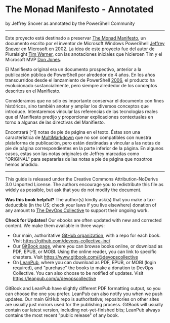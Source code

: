 # The Monad Manifesto - Annotated

by Jeffrey Snover
as annotated by the PowerShell Community

---

Este proyecto está destinado a preservar [The Monad Manifesto](http://www.jsnover.com/blog/2011/10/01/monad-manifesto/), un documento escrito por el inventor de Microsoft Windows PowerShell [Jeffrey Snover](https://social.technet.microsoft.com/profile/Jeffrey%20Snover%20Windows%20Server) en Microsoft en 2002. La idea de este proyecto fue del autor de Pluralsight [Tim Warner](http://www.pluralsight.com/author/tim-warner), con las anotaciones iniciales que hicieroen Tim y el Microsoft MVP [Don Jones](https://twitter.com/concentrateddon).

El Manifiesto original era un documento prospectivo, anterior a la publicación pública de PowerShell por alrededor de 4 años. En los años transcurridos desde el lanzamiento de PowerShell [2006](http://blogs.msdn.com/b/powershell/archive/2006/11/14/windows-powershell-1-0-released.aspx), el producto ha evolucionado sustancialmente, pero siempre alrededor de los conceptos  descritos en el Manifiesto.

Consideramos que no sólo es importante conservar el documento con fines históricos, sino también anotar y ampliar los diversos conceptos que introduce. Intentaremos vincular las referencias de las tecnologías reales que el Manifiesto predijo y proporcionar explicaciones contextuales en torno a algunas de las directivas del Manifiesto.

Encontrará [^1] notas de pie de página en el texto. Éstas son una característica de [MultiMarkdown](http://fletcherpenney.net/multimarkdown/) que no son compatibles con nuestra plataforma de publicación, pero están destinadas a vincular a las notas de pie de página correspondientes en la parte inferior de la página. En algunos casos, estas son las notas originales de Jeffrey marcadas como "ORIGINAL" para separarlas de las notas a pie de página que nosotros hemos añadido.

---

This guide is released under the Creative Commons Attribution-NoDerivs 3.0 Unported License. The authors encourage you to redistribute this file as widely as possible, but ask that you do not modify the document.

**Was this book helpful?** The author(s) kindly ask(s) that you make a tax-deductible (in the US; check your laws if you live elsewhere) donation of any amount to [The DevOps Collective](https://devopscollective.org/donate/) to support their ongoing work.

**Check for Updates!** Our ebooks are often updated with new and corrected content. We make them available in three ways:

* Our main, authoritative [GitHub organization](https://github.com/devops-collective-inc), with a repo for each book. Visit https://github.com/devops-collective-inc/
* Our [GitBook page](https://www.gitbook.com/@devopscollective), where you can browse books online, or download as PDF, EPUB, or MOBI. Using the online reader, you can link to specific chapters. Visit https://www.gitbook.com/@devopscollective
* On [LeanPub](https://leanpub.com/u/devopscollective), where you can download as PDF, EPUB, or MOBI (login required), and "purchase" the books to make a donation to DevOps Collective. You can also choose to be notified of updates. Visit https://leanpub.com/u/devopscollective

GitBook and LeanPub have slightly different PDF formatting output, so you can choose the one you prefer. LeanPub can also notify you when we push updates. Our main GitHub repo is authoritative; repositories on other sites are usually just mirrors used for the publishing process. GitBook will usually contain our latest version, including not-yet-finished bits; LeanPub always contains the most recent "public release" of any book.
